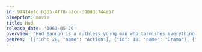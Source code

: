 ```yaml
---
id: 97414efc-b3d5-4ff8-a2cc-d00ddc744e57
blueprint: movie
title: Hud
release_date: '1963-05-29'
overview: "Hud Bannon is a ruthless young man who tarnishes everything and everyone he touches. Hud represents the perfect embodiment of alienated youth, out for kicks with no regard for the consequences. There is bitter conflict between the callous Hud and his stern and highly principled father, Homer. Hud's nephew Lon admires Hud's cheating ways, though he soon becomes too aware of Hud's reckless amorality to bear him anymore. In the world of the takers and the taken, Hud is a winner. He's a cheat, but, he explains, \"I always say the law was meant to be interpreted in a lenient manner.\""
genres: '[{"id": 28, "name": "Action"}, {"id": 18, "name": "Drama"}, {"id": 37, "name": "Western"}]'
---
```

